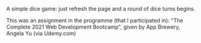 A simple dice game: just refresh the page and a round of dice turns begins.

This was an assignment in the programme (that I participated in): 
"The Complete 2021 Web Development Bootcamp", given by App Brewery, Angela Yu (via Udemy.com)
